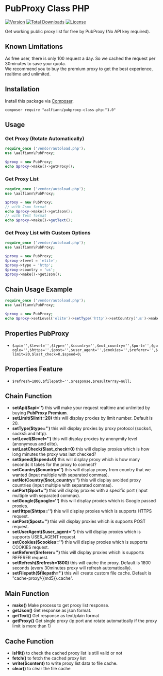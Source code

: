 # PubProxy Class PHP

[![Version](https://img.shields.io/badge/stable-1.0.1-green.svg)](https://github.com/aalfiann/pubproxy-class-php)
[![Total Downloads](https://poser.pugx.org/aalfiann/pubproxy-class-php/downloads)](https://packagist.org/packages/aalfiann/pubproxy-class-php)
[![License](https://poser.pugx.org/aalfiann/pubproxy-class-php/license)](https://github.com/aalfiann/pubproxy-class-php/blob/HEAD/LICENSE.md)

Get working public proxy list for free by PubProxy (No API key required).

## Known Limitations
As free user, there is only 100 request a day. So we cached the request per 30minutes to save your quota.  
We recommend you to buy the premium proxy to get the best experience, realtime and unlimited.

## Installation

Install this package via [Composer](https://getcomposer.org/).
```
composer require "aalfiann/pubproxy-class-php:^1.0"
```


## Usage

### Get Proxy (Rotate Automatically)
```php
require_once ('vendor/autoload.php');
use \aalfiann\PubProxy;

$proxy = new PubProxy;
echo $proxy->make()->getProxy();
```

### Get Proxy List
```php
require_once ('vendor/autoload.php');
use \aalfiann\PubProxy;

$proxy = new PubProxy;
// with Json format
echo $proxy->make()->getJson();
// with Text format
echo $proxy->make()->getText();
```


### Get Proxy List with Custom Options
```php
require_once ('vendor/autoload.php');
use \aalfiann\PubProxy;

$proxy = new PubProxy;
$proxy->level = 'elite';
$proxy->type = 'http';
$proxy->country = 'us';
$proxy->make()->getJson();
```

## Chain Usage Example

```php
require_once ('vendor/autoload.php');
use \aalfiann\PubProxy;

$proxy = new PubProxy;
echo $proxy->setLevel('elite')->setType('http')->setCountry('us')->make()->getJson();
```

## Properties PubProxy
-  `$api='',$level='',$type='',$country='',$not_country='',$port='',$google='',$https='',$post='',$user_agent='',$cookies='',$referer='',$limit=20,$last_check=0,$speed=0;`

## Properties Feature
- `$refresh=1800,$filepath='',$response,$resultArray=null;`

## Chain Function
- **setApi($api='')** this will make your request realtime and unlimited by buying **PubProxy Premium**.
- **setLimit($limit=20)** this will display proxies by limit number. Default is 20.
- **setType($type='')** this will display proxies by proxy protocol (socks4, socks5 and http).
- **setLevel($level='')** this will display proxies by anonymity level (anonymous and elite).
- **setLastCheck($last_check=0)** this will display proxies which is how long minutes the proxy was last checked?
- **setSpeed($speed=0)** this will display proxy which is how many seconds it takes for the proxy to connect?
- **setCountry($country='')** this will display proxy from country that we wanted (input multiple with separated commas).
- **setNotCountry($not_country='')** this will display avoided proxy countries (input multiple with separated commas).
- **setPort($port='')** this will display proxies with a specific port (input multiple with separated commas).
- **setGoogle($google='')** this will display proxies which is Google passed proxies.
- **setHttps($https='')** this will display proxies which is supports HTTPS request.
- **setPost($post='')** this will display proxies which is supports POST request.
- **setUserAgent($user_agent='')** this will display proxies which is supports USER_AGENT request.
- **setCookies($cookies='')** this will display proxies which is supports COOKIES request.
- **setReferer($referer='')** this will display proxies which is supports REFERER request.
- **setRefresh($refresh=1800)** this will cache the proxy. Default is 1800 seconds (every 30minutes proxy will refresh automatically).
- **setFilepath($filepath='')** this will create custom file cache. Default is "cache-proxy/{{md5}}.cache".

## Main Function
- **make()** Make process to get proxy list response.
- **getJson()** Get response as json format.
- **getText()** Get response as text/plain format
- **getProxy()** Get single proxy (ip:port and rotate automatically if the proxy limit is more than 1)

## Cache Function
- **isHit()** to check the cached proxy list is still valid or not
- **fetch()** to fetch the cached proxy list
- **write($content)** to write proxy list data to file cache.
- **clear()** to clear the file cache